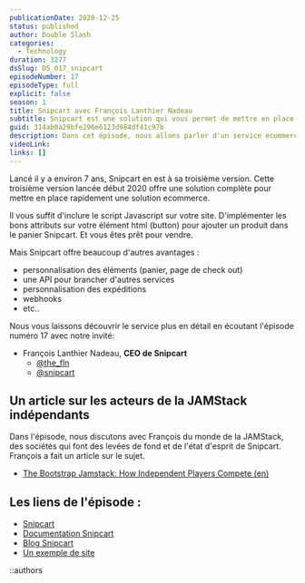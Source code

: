 ```yaml
---
publicationDate: 2020-12-25
status: published
author: Double Slash
categories:
  - Technology
duration: 3277
dsSlug: DS_017_snipcart
episodeNumber: 17
episodeType: full
explicit: false
season: 1
title: Snipcart avec François Lanthier Nadeau
subtitle: Snipcart est une solution qui vous permet de mettre en place rapidement une boutique en ligne sur n'importe quel système
guid: 314ab0a29bfe296e6123d984df41c97b
description: Dans cet épisode, nous allons parler d'un service ecommerce qui vous permet de mettre en place rapidement une boutique en ligne sur n'importe quel système. Snipcart est une solution qui se place entre les systèmes monolithiques du type Prestashop ou Magento et les services API First du type Commerce JS ou Swell.
videoLink:
links: []
---
```


Lancé il y a environ 7 ans, Snipcart en est à sa troisième version. Cette troisième version lancée début 2020 offre une solution complète pour mettre en place rapidement une solution ecommerce.

Il vous suffit d'inclure le script Javascript sur votre site. D'implémenter les bons attributs sur votre élément html (button) pour ajouter un produit dans le panier Snipcart. Et vous êtes prêt pour vendre.

Mais Snipcart offre beaucoup d'autres avantages :

- personnalisation des éléments (panier, page de check out)
- une API pour brancher d'autres services
- personnalisation des expéditions
- webhooks
- etc..

Nous vous laissons découvrir le service plus en détail en écoutant l'épisode numéro 17 avec notre invité:

- François Lanthier Nadeau, **CEO de Snipcart**
  - [@the_fln](https://twitter.com/the_fln)
  - [@snipcart](https://twitter.com/snipcart)

## Un article sur les acteurs de la JAMStack indépendants

Dans l'épisode, nous discutons avec François du monde de la JAMStack, des sociétés qui font des levées de fond et de l'état d'esprit de Snipcart. François a fait un article sur le sujet.

- [The Bootstrap Jamstack: How Independent Players Compete
  (en)](https://snipcart.com/blog/bootstrap-jamstack)

## Les liens de l'épisode :

- [Snipcart](https://snipcart.com/)
- [Documentation Snipcart](https://docs.snipcart.com/v3/)
- [Blog Snipcart](https://snipcart.com/blog)
- [Un exemple de site](https://www.mercredibiscuiterie.com/)

::authors
